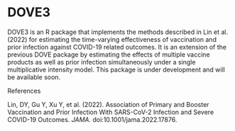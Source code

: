 # **DOVE3**

DOVE3 is an R package that implements the methods described in Lin et al. (2022) for estimating the time-varying effectiveness of vaccination and prior infection against COVID-19 related outcomes. It is an extension of the previous DOVE package by estimating the effects of multiple vaccine products as well as prior infection simultaneously under a single multiplicative intensity model. This package is under development and will be available soon.   

References

Lin, DY, Gu Y, Xu Y, et al. (2022). Association of Primary and Booster Vaccination and Prior Infection With SARS-CoV-2 Infection and Severe COVID-19 Outcomes. *JAMA.* doi:10.1001/jama.2022.17876.
